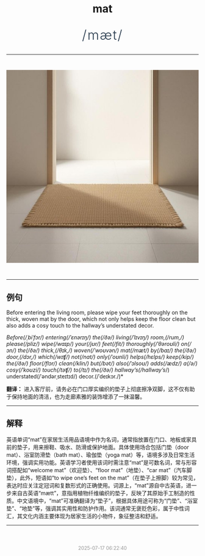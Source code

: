 <div align="center">

# mat

<div style="margin: 30px 0;">
<h1 style="font-size: 2.5em; font-weight: 300; letter-spacing: 2px; margin: 0; color: #2c3e50;">
/mæt/
</h1>
</div>

</div>

---

<div align="center" style="margin: 40px 0;">

![mat](images/mat.png)

</div>

---

## 例句

Before entering the living room, please wipe your feet thoroughly on the thick, woven mat by the door, which not only helps keep the floor clean but also adds a cosy touch to the hallway’s understated decor.

*Before(/ˌbiˈfɔr/) entering(/ˈɛnərɪŋ/) the(/ðə/) living(/ˈlɪvɪŋ/) room,(/rum,/) please(/pliz/) wipe(/waɪp/) your(/jʊr/) feet(/fit/) thoroughly(/ˈθəroʊli/) on(/ɔn/) the(/ðə/) thick,(/θɪk,/) woven(/ˈwoʊvən/) mat(/mæt/) by(/baɪ/) the(/ðə/) door,(/dɔr,/) which(/wɪʧ/) not(/nɑt/) only(/ˈoʊnli/) helps(/hɛlps/) keep(/kip/) the(/ðə/) floor(/flɔr/) clean(/klin/) but(/bət/) also(/ˈɔlsoʊ/) adds(/ædz/) a(/ə/) cosy(/ˈkoʊzi/) touch(/təʧ/) to(/tɪ/) the(/ðə/) hallway’s(/hallway’s*/) understated(/ˈəndərˌsteɪtɪd/) decor.(/ˈdeɪkɔr./)*

**翻译：** 进入客厅前，请务必在门口厚实编织的垫子上彻底擦净双脚，这不仅有助于保持地面的清洁，也为走廊素雅的装饰增添了一抹温馨。

---

## 解释

英语单词“mat”在家居生活用品语境中作为名词，通常指放置在门口、地板或家具前的垫子，用来擦鞋、吸水、防滑或保护地面。具体使用场合包括门垫（door mat）、浴室防滑垫（bath mat）、瑜伽垫（yoga mat）等，语境多涉及日常生活环境，强调实用功能。英语学习者使用该词时需注意“mat”是可数名词，常与形容词搭配如“welcome mat”（欢迎垫）、“floor mat”（地垫）、“car mat”（汽车脚垫），此外，短语如“to wipe one’s feet on the mat”（在垫子上擦脚）较为常见，表达时应关注定冠词和复数形式的正确使用。词源上，“mat”源自中古英语，进一步来自古英语“mætt”，意指用植物纤维编织的垫子，反映了其原始手工制造的性质。中文语境中，“mat”可准确翻译为“垫子”，根据具体用途可称为“门垫”、“浴室垫”、“地垫”等，强调其实用性和防护作用。该词通常无褒贬色彩，属于中性词汇，其文化内涵主要体现为居家生活的小物件，象征整洁和舒适。


---

<div align="center" style="margin-top: 50px;">
<small style="color: #999; font-size: 0.9em;">2025-07-17 06:22:40</small>
</div>
